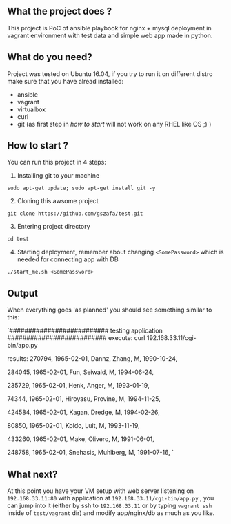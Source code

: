 ## What the project does ?

This project is PoC of ansible playbook for nginx + mysql deployment in vagrant environment with test data and simple web app made in python.

## What do you need?

Project was tested on Ubuntu 16.04, if  you try to run it on different distro make sure that you have alread installed:
* ansible
* vagrant
* virtualbox
* curl
* git (as first step in *how to start* will not work on any RHEL like OS ;) )

## How to start ?
You can run this project in 4 steps:

1) Installing git to your machine

`sudo apt-get update; sudo apt-get install git -y `

2) Cloning this awsome project

`git clone https://github.com/gszafa/test.git `

3) Entering project directory

`cd test`

4) Starting deployment, remember about changing `<SomePassword>` which is needed for connecting app with DB

`./start_me.sh <SomePassword>`

## Output

When everything goes 'as planned' you should see something similar to this:

`##########################
   testing application 
##########################
execute:
curl 192.168.33.11/cgi-bin/app.py

results:
270794, 1965-02-01, Dannz, Zhang, M, 1990-10-24, 

284045, 1965-02-01, Fun, Seiwald, M, 1994-06-24, 

235729, 1965-02-01, Henk, Anger, M, 1993-01-19, 

74344, 1965-02-01, Hiroyasu, Provine, M, 1994-11-25, 

424584, 1965-02-01, Kagan, Dredge, M, 1994-02-26, 

80850, 1965-02-01, Koldo, Luit, M, 1993-11-19, 

433260, 1965-02-01, Make, Olivero, M, 1991-06-01, 

248758, 1965-02-01, Snehasis, Muhlberg, M, 1991-07-16, 
`

## What next?

At this point you have your VM setup with web server listening on `192.168.33.11:80` with application at `192.168.33.11/cgi-bin/app.py` , you can jump into it (either by ssh to `192.168.33.11` or by typing `vagrant ssh` inside of `test/vagrant` dir) and modify app/nginx/db as much as you like.

